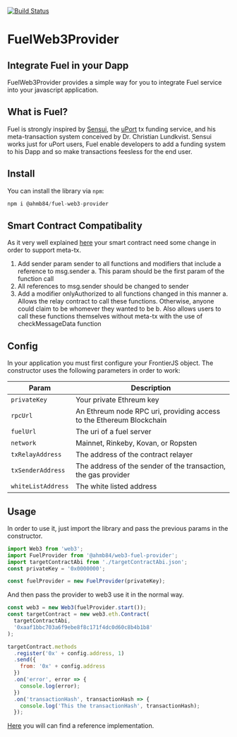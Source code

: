 [![Build Status](https://travis-ci.com/Frontier-project/FrontierJS.svg?token=DJeMzxJJncp3nRaEUuxH&branch=master)](https://travis-ci.com/Frontier-project/FrontierJS)

# FuelWeb3Provider

## Integrate Fuel in your Dapp

FuelWeb3Provider provides a simple way for you to integrate Fuel service into your javascript application.

## What is Fuel?

Fuel is strongly inspired by [Sensui](https://github.com/ConsenSys/lambda-sensui), the [uPort](https://uport.me) tx funding service, and his meta-transaction system conceived by Dr. Christian Lundkvist. Sensui works just for uPort users, Fuel enable developers to add a funding system to his Dapp and so make transactions feesless for the end user.

## Install

You can install the library via `npm`:

```javascript
npm i @ahmb84/fuel-web3-provider
```

## Smart Contract Compatibality

As it very well explained [here](https://github.com/uport-project/uport-identity/blob/develop/docs/reference/txRelay.md) your smart contract need some change in order to support meta-tx.

1.  Add sender param sender to all functions and modifiers that include a reference to msg.sender a. This param should be the first param of the function call
2.  All references to msg.sender should be changed to sender
3.  Add a modifier onlyAuthorized to all functions changed in this manner a. Allows the relay contract to call these functions. Otherwise, anyone could claim to be whomever they wanted to be b. Also allows users to call these functions themselves without meta-tx with the use of checkMessageData function

## Config

In your application you must first configure your FrontierJS object. The constructor uses the following parameters in order to work:

| Param              | Description                                                          |
| ------------------ | -------------------------------------------------------------------- |
| `privateKey`       | Your private Ethreum key                                             |
| `rpcUrl`           | An Ethreum node RPC uri, providing access to the Ethereum Blockchain |
| `fuelUrl`          | The uri of a fuel server                                             |
| `network`          | Mainnet, Rinkeby, Kovan, or Ropsten                                  |
| `txRelayAddress`   | The address of the contract relayer                                  |
| `txSenderAddress`  | The address of the sender of the transaction, the gas provider       |
| `whiteListAddress` | The white listed address                                             |

## Usage

In order to use it, just import the library and pass the previous params in the constructor.

```javascript
import Web3 from 'web3';
import FuelProvider from '@ahmb84/web3-fuel-provider';
import targetContractAbi from './targetContractAbi.json';
const privateKey = '0x0000000';

const fuelProvider = new FuelProvider(privateKey);
```

And then pass the provider to web3 use it in the normal way.

```javascript
const web3 = new Web3(fuelProvider.start());
const targetContract = new web3.eth.Contract(
  targetContractAbi,
  '0xaaf1bbc703a6f9ebe8f8c171f4dc0d60c8b4b1b8'
);

targetContract.methods
  .register('0x' + config.address, 1)
  .send({
    from: '0x' + config.address
  })
  .on('error', error => {
    console.log(error);
  })
  .on('transactionHash', transactionHash => {
    console.log('This the transactionHash', transactionHash);
  });
```

[Here](https://github.com/ahmb84/fuel-node-example) you will can find a reference implementation.

